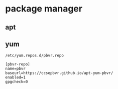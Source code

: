 # package manager
## apt


## yum
`/etc/yum.repos.d/pbvr.repo`

```
[pbvr-repo]
name=pbvr
baseurl=https://ccsepbvr.github.io/apt-yum-pbvr/
enabled=1
gpgcheck=0
```

